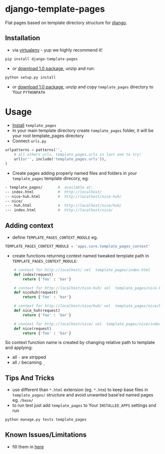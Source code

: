 django-template-pages
=====================

Flat pages based on template directory structure for [django](http://djangoproject.com).


Installation
---

* via [virtualenv](http://www.virtualenv.org/en/latest/#what-it-does) - yup we highly recommend it!

```bash
pip install django-template-pages
```

* or [download 1.0 package](https://github.com/iRynek/django-template-pages/archive/v1.0.zip), unzip and run:

```bash
python setup.py install
```

* or [download 1.0 package](https://github.com/iRynek/django-template-pages/archive/v1.0.zip), unzip and copy ``template_pages`` directory to Your ``PYTHONPATH``


Usage
=====================

* [Install](https://github.com/iRynek/django-template-pages#installation) ``template_pages``
* In your main template directory create ``template_pages`` folder, it will be your root template_pages directory
* Connect ``urls.py``

```python
urlpatterns = patterns('',
    # all others urls, template_pages.urls is last one to try!
    url(ur'', include('template_pages.urls')),
)
```

* Create pages adding properly named files and folders in your ``template_pages`` template direcory, eg:

```bash
- template_pages/       #  available at:
-- index.html           #  http://localhost/
-- nice-huh.html        #  http://localhost/nice-huh/
-- nice/
--- huh.html            #  http://localhost/nice/huh/
--- index.html          #  http://localhost/nice/
```


Adding context
---
* define ``TEMPLATE_PAGES_CONTEXT_MODULE`` eg.

```python
TEMPLATE_PAGES_CONTEXT_MODULE = 'apps.core.template_pages_context'
```
* create functions returning context named tweaked template path in ``TEMPLATE_PAGES_CONTEXT_MODULE``:

```python
    # context for http://localhost/ vel  template_pages/index.html
    def index(request)
        return {'foo' : 'bar'}

    # context for http://localhost/nice-huh/ vel  template_pages/nice-huh.html
    def nicehuh(request)
        return {'foo' : 'bar'}

    # context for http://localhost/nice/huh/ vel  template_pages/nice/huh.html
    def nice_huh(request)
        return {'foo' : 'bar'}

    # context for http://localhost/nice/ vel  template_pages/nice/index.html
    def nice(request)
        return {'foo' : 'bar'}
```
So context function name is created by changing relative path to template and applying:
* all ``-`` are stripped
* all ``/`` becaming ``_``


Tips And Tricks
---
* use different than ``*.html`` extension (eg. ``*.htm``) to keep base files in ``template_pages/`` structure and avoid unwanted base'ed named pages eg. ``/base/``
* to run test just add ``template_pages`` to Your ``INSTALLED_APPS`` settings and run

``` python
python manage.py tests template_pages
```


Known Issues/Limitations
---
* fill them in [here](https://github.com/iRynek/django-template-pages/issues)


